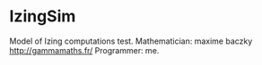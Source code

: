 # IzingSim

Model of Izing computations test.
Mathematician: maxime baczky http://gammamaths.fr/
Programmer: me.

